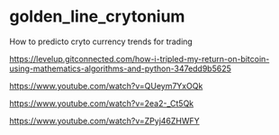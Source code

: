 # golden_line_crytonium
How to predicto cryto currency trends for trading

https://levelup.gitconnected.com/how-i-tripled-my-return-on-bitcoin-using-mathematics-algorithms-and-python-347edd9b5625

https://www.youtube.com/watch?v=QUeym7YxOQk

https://www.youtube.com/watch?v=2ea2-_Ct5Qk

https://www.youtube.com/watch?v=ZPyj46ZHWFY
